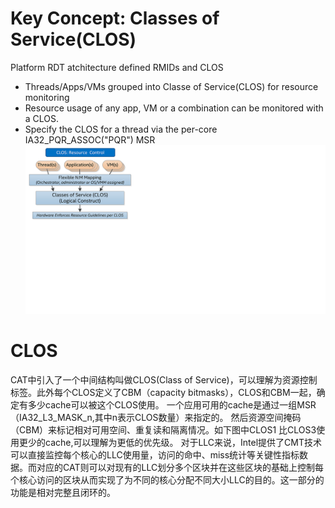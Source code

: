 # Key Concept: Classes of Service(CLOS)
Platform RDT atchitecture defined RMIDs and CLOS
* Threads/Apps/VMs grouped into Classe of Service(CLOS) for resource monitoring
* Resource usage of any app, VM or a combination can be monitored with a CLOS.
* Specify the CLOS for a thread via the per-core IA32_PQR_ASSOC("PQR") MSR
![image](https://github.com/pengfwan0317/Intel-RDT/blob/master/brief_RDT/CLOS.png)
#	CLOS
CAT中引入了一个中间结构叫做CLOS(Class of Service)，可以理解为资源控制标签。此外每个CLOS定义了CBM（capacity bitmasks），CLOS和CBM一起，确定有多少cache可以被这个CLOS使用。
一个应用可用的cache是通过一组MSR（IA32_L3_MASK_n,其中n表示CLOS数量）来指定的。
然后资源空间掩码（CBM）来标记相对可用空间、重复读和隔离情况。如下图中CLOS1 比CLOS3使用更少的cache,可以理解为更低的优先级。
对于LLC来说，Intel提供了CMT技术可以直接监控每个核心的LLC使用量，访问的命中、miss统计等关键性指标数据。而对应的CAT则可以对现有的LLC划分多个区块并在这些区块的基础上控制每个核心访问的区块从而实现了为不同的核心分配不同大小LLC的目的。这一部分的功能是相对完整且闭环的。
